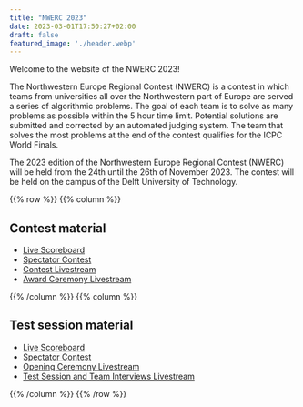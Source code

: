 ```yaml
---
title: "NWERC 2023"
date: 2023-03-01T17:50:27+02:00
draft: false
featured_image: './header.webp'
---
```


Welcome to the website of the NWERC 2023!

The Northwestern Europe Regional Contest (NWERC) is a contest in which teams from universities all over the Northwestern part of Europe are served a series of algorithmic problems. The goal of each team is to solve as many problems as possible within the 5 hour time limit. Potential solutions are submitted and corrected by an automated judging system. The team that solves the most problems at the end of the contest qualifies for the ICPC World Finals.

The 2023 edition of the Northwestern Europe Regional Contest (NWERC) will be held from the 24th until the 26th of November 2023.
The contest will be held on the campus of the Delft University of Technology.

{{% row %}}
{{% column %}}

## Contest material

<!--
- [Photos](https://2023.nwerc.eu/photos)
- [Programme Booklet (pdf)](/programme-booklet.pdf)
- [Final Standings](/main/scoreboard) ([Spectators](/main/scoreboard/spectators.html))
- [Problem Set (pdf)](/main/problem-set.pdf)
- [Problem Slides (pdf)](/main/problem-slides.pdf)
- [Solution Slides (pdf)](/main/solutions.pdf)
- [Packaged Problems (.zip, ???MB)](https://chipcie.wisv.ch/archive/2023/nwerc/solutions.zip)
-->
- [Live Scoreboard](https://scoreboard.nwerc.eu)<!-- TODO: remove after Final Standings are available -->
- [Spectator Contest](https://scoreboard.nwerc.eu)<!-- TODO: remove after Final Standings are available -->
- [Contest Livestream](https://www.youtube.com/watch?v=yMB6CJ5bzB4)
- [Award Ceremony Livestream](https://www.youtube.com/watch?v=yhuA_OUiP08)

{{% /column %}}
{{% column %}}

## Test session material

<!--
- [Final Standings](/test-session/scoreboard)
- [Problem Set (pdf)](/test-session/problem-set.pdf)
- [Problem Slides (pdf)](/test-session/problem-slides.pdf)
- [Solution Slides (pdf)](/test-session/solutions.pdf)
- [Packaged Problems (.zip, ???MB)](/test-session/solutions.zip)
-->
- [Live Scoreboard](https://scoreboard.nwerc.eu)<!-- TODO: remove after Final Standings are available -->
- [Spectator Contest](https://scoreboard.nwerc.eu)<!-- TODO: remove after Final Standings are available -->
- [Opening Ceremony Livestream](https://www.youtube.com/watch?v=aD9Fjt184Qk)
- [Test Session and Team Interviews Livestream](https://www.youtube.com/watch?v=R3sCo44NrCE)

{{% /column %}}
{{% /row %}}
